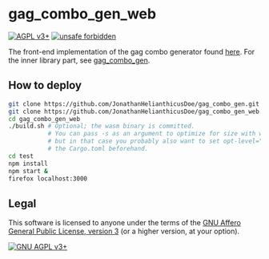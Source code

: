 # gag\_combo\_gen\_web

[![AGPL v3+](https://img.shields.io/badge/license-GNU%20AGPL%20v3.0%2B-663366)](./LICENSE)
[![unsafe forbidden](https://img.shields.io/badge/unsafe-forbidden-success.svg)](https://github.com/rust-secure-code/safety-dance/)

The front-end implementation of the gag combo generator found
[here](https://zz.nfshost.com/). For the inner library part, see
[gag\_combo\_gen](https://github.com/JonathanHelianthicusDoe/gag_combo_gen).

## How to deploy

```bash
git clone https://github.com/JonathanHelianthicusDoe/gag_combo_gen.git
git clone https://github.com/JonathanHelianthicusDoe/gag_combo_gen_web.git
cd gag_combo_gen_web
./build.sh # Optional; the wasm binary is committed.
           # You can pass -s as an argument to optimize for size with wasm-opt,
           # but in that case you probably also want to set opt-level="z" in
           # the Cargo.toml beforehand.
cd test
npm install
npm start &
firefox localhost:3000
```

## Legal

This software is licensed to anyone under the terms of the [GNU Affero General
Public License, version 3](https://www.gnu.org/licenses/agpl-3.0.en.html) (or a
higher version, at your option).

[![GNU AGPL v3+](https://www.gnu.org/graphics/agplv3-with-text-162x68.png "GNU AGPL v3+")](https://www.gnu.org/licenses/agpl-3.0.en.html)
